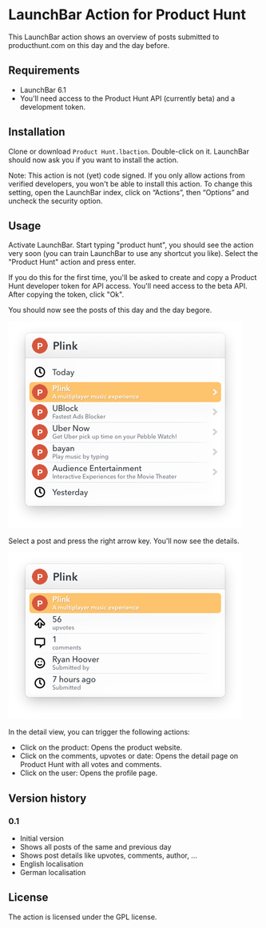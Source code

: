 # LaunchBar Action for Product Hunt

This LaunchBar action shows an overview of posts submitted to producthunt.com on this day and the day before.

## Requirements

* LaunchBar 6.1
* You'll need access to the Product Hunt API (currently beta) and a development token.

## Installation

Clone or download `Product Hunt.lbaction`. Double-click on it. LaunchBar should now ask you if you want to install the action.

Note: This action is not (yet) code signed. If you only allow actions from verified developers, you won't be able to install this action. To change this setting, open the LaunchBar index, click on “Actions”, then “Options” and uncheck the security option.

## Usage

Activate LaunchBar. Start typing "product hunt", you should see the action very soon (you can train LaunchBar to use any shortcut you like). Select the "Product Hunt" action and press enter.

If you do this for the first time, you'll be asked to create and copy a Product Hunt developer token for API access. You'll need access to the beta API. After copying the token, click "Ok".

You should now see the posts of this day and the day begore.

![Screenshot](https://github.com/VividVisions/launchbar-producthunt/raw/master/screenshot1.png "Screenshot of the posts")

Select a post and press the right arrow key. You'll now see the details.

![Screenshot](https://github.com/VividVisions/launchbar-producthunt/raw/master/screenshot2.png "Screenshot of the details")

In the detail view, you can trigger the following actions:

* Click on the product:
  Opens the product website.
* Click on the comments, upvotes or date:
  Opens the detail page on Product Hunt with all votes and comments.
* Click on the user:
  Opens the profile page.

## Version history

### 0.1
* Initial version
* Shows all posts of the same and previous day
* Shows post details like upvotes, comments, author, …
* English localisation
* German localisation

## License

The action is licensed under the GPL license.
